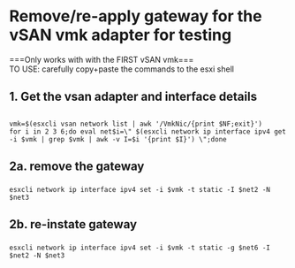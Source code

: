 #  Remove/re-apply gateway for the vSAN vmk adapter for testing
===Only works with with the FIRST vSAN vmk=== <br>
TO USE: carefully copy+paste the commands to the esxi shell


## 
## 1. Get the vsan adapter and interface details
## 
```
vmk=$(esxcli vsan network list | awk '/VmkNic/{print $NF;exit}')
for i in 2 3 6;do eval net$i=\" $(esxcli network ip interface ipv4 get -i $vmk | grep $vmk | awk -v I=$i '{print $I}') \";done
```

###
## 2a. remove the gateway
### 
```
esxcli network ip interface ipv4 set -i $vmk -t static -I $net2 -N $net3
```
###
## 2b. re-instate gateway
### 
```
esxcli network ip interface ipv4 set -i $vmk -t static -g $net6 -I $net2 -N $net3
```
